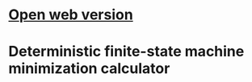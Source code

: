 # [Open web version](https://ausf-software.github.io/dfsmmc/)
# Deterministic finite-state machine minimization  calculator

